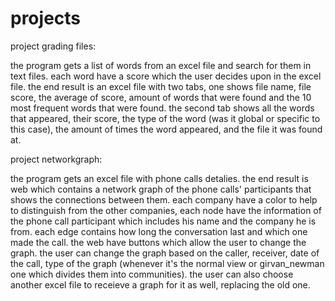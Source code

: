 # projects

project grading files:

the program gets a list of words from an excel file and search for them in text files. each word have a score which the user decides upon in the excel file.
the end result is an excel file with two tabs, one shows file name, file score, the average of score, amount of words that were found and the 10 most frequent words 
that were found. the second tab shows all the words that appeared, their score, the type of the word (was it global or specific to this case), the amount of times 
the word appeared, and the file it was found at. 


project networkgraph:

the program gets an excel file with phone calls detalies. the end result is web which contains a network graph of the phone calls' participants that shows the 
connections between them. each company have a color to help to distinguish from the other companies, each node have the information of the phone call participant
which includes his name and the company he is from. each edge contains how long the conversation last and which one made the call. the web have buttons which allow
the user to change the graph. the user can change the graph based on the caller, receiver, date of the call, type of the graph (whenever it's the normal view or 
girvan_newman one which divides them into communities). the user can also choose another excel file to receieve a graph for it as well, replacing the old one.
